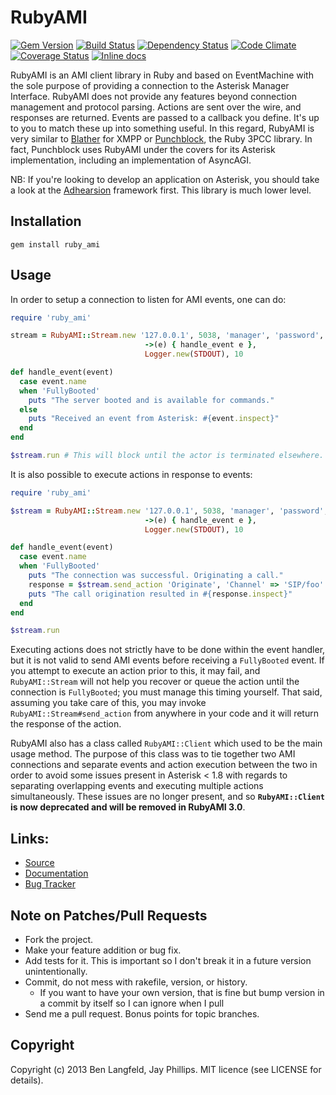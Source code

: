 # RubyAMI

[![Gem Version](https://badge.fury.io/rb/ruby_ami.png)](https://rubygems.org/gems/ruby_ami)
[![Build Status](https://secure.travis-ci.org/adhearsion/ruby_ami.png?branch=develop)](http://travis-ci.org/adhearsion/ruby_ami)
[![Dependency Status](https://gemnasium.com/adhearsion/ruby_ami.png?travis)](https://gemnasium.com/adhearsion/ruby_ami)
[![Code Climate](https://codeclimate.com/github/adhearsion/ruby_ami.png)](https://codeclimate.com/github/adhearsion/ruby_ami)
[![Coverage Status](https://coveralls.io/repos/adhearsion/ruby_ami/badge.png?branch=develop)](https://coveralls.io/r/adhearsion/ruby_ami)
[![Inline docs](http://inch-ci.org/github/adhearsion/ruby_ami.png?branch=develop)](http://inch-ci.org/github/adhearsion/ruby_ami)

RubyAMI is an AMI client library in Ruby and based on EventMachine with the sole purpose of providing a connection to the Asterisk Manager Interface. RubyAMI does not provide any features beyond connection management and protocol parsing. Actions are sent over the wire, and responses are returned. Events are passed to a callback you define. It's up to you to match these up into something useful. In this regard, RubyAMI is very similar to [Blather](https://github.com/sprsquish/blather) for XMPP or [Punchblock](https://github.com/adhearsion/punchblock), the Ruby 3PCC library. In fact, Punchblock uses RubyAMI under the covers for its Asterisk implementation, including an implementation of AsyncAGI.

NB: If you're looking to develop an application on Asterisk, you should take a look at the [Adhearsion](http://adhearsion.com) framework first. This library is much lower level.

## Installation
    gem install ruby_ami

## Usage

In order to setup a connection to listen for AMI events, one can do:

```ruby
require 'ruby_ami'

stream = RubyAMI::Stream.new '127.0.0.1', 5038, 'manager', 'password',
                              ->(e) { handle_event e },
                              Logger.new(STDOUT), 10

def handle_event(event)
  case event.name
  when 'FullyBooted'
    puts "The server booted and is available for commands."
  else
    puts "Received an event from Asterisk: #{event.inspect}"
  end
end

$stream.run # This will block until the actor is terminated elsewhere. $stream.async.run is also available if you need to do other things in the main thread.
```

It is also possible to execute actions in response to events:

```ruby
require 'ruby_ami'

$stream = RubyAMI::Stream.new '127.0.0.1', 5038, 'manager', 'password',
                              ->(e) { handle_event e },
                              Logger.new(STDOUT), 10

def handle_event(event)
  case event.name
  when 'FullyBooted'
    puts "The connection was successful. Originating a call."
    response = $stream.send_action 'Originate', 'Channel' => 'SIP/foo'
    puts "The call origination resulted in #{response.inspect}"
  end
end

$stream.run
```

Executing actions does not strictly have to be done within the event handler, but it is not valid to send AMI events before receiving a `FullyBooted` event. If you attempt to execute an action prior to this, it may fail, and `RubyAMI::Stream` will not help you recover or queue the action until the connection is `FullyBooted`; you must manage this timing yourself. That said, assuming you take care of this, you may invoke `RubyAMI::Stream#send_action` from anywhere in your code and it will return the response of the action.

RubyAMI also has a class called `RubyAMI::Client` which used to be the main usage method. The purpose of this class was to tie together two AMI connections and separate events and action execution between the two in order to avoid some issues present in Asterisk < 1.8 with regards to separating overlapping events and executing multiple actions simultaneously. These issues are no longer present, and so **`RubyAMI::Client` is now deprecated and will be removed in RubyAMI 3.0**.

## Links:
* [Source](https://github.com/adhearsion/ruby_ami)
* [Documentation](http://rdoc.info/github/adhearsion/ruby_ami/master/frames)
* [Bug Tracker](https://github.com/adhearsion/ruby_ami/issues)

## Note on Patches/Pull Requests

* Fork the project.
* Make your feature addition or bug fix.
* Add tests for it. This is important so I don't break it in a future version unintentionally.
* Commit, do not mess with rakefile, version, or history.
  * If you want to have your own version, that is fine but bump version in a commit by itself so I can ignore when I pull
* Send me a pull request. Bonus points for topic branches.

## Copyright

Copyright (c) 2013 Ben Langfeld, Jay Phillips. MIT licence (see LICENSE for details).
